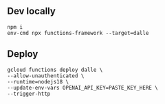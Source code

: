 ## Dev locally

```
npm i
env-cmd npx functions-framework --target=dalle
```

## Deploy

```
gcloud functions deploy dalle \
--allow-unauthenticated \
--runtime=nodejs18 \
--update-env-vars OPENAI_API_KEY=PASTE_KEY_HERE \
--trigger-http
```
